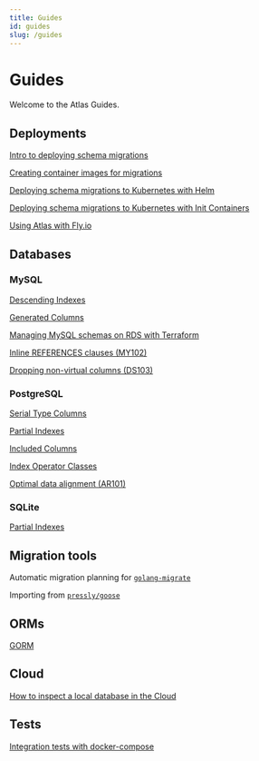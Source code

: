 ```yaml
---
title: Guides
id: guides
slug: /guides
---
```


# Guides

Welcome to the Atlas Guides.

## Deployments

[Intro to deploying schema migrations](deploying/intro.md)

[Creating container images for migrations](deploying/image.md)

[Deploying schema migrations to Kubernetes with Helm](deploying/helm.md)

[Deploying schema migrations to Kubernetes with Init Containers](deploying/init.md)

[Using Atlas with Fly.io](/guides/deploying/fly-io)

## Databases

### MySQL

[Descending Indexes](mysql/descending-indexes.md)

[Generated Columns](mysql/generated-columns.md)

[Managing MySQL schemas on RDS with Terraform](mysql/terraform.md)

[Inline REFERENCES clauses (MY102)](mysql/my-102.md)

[Dropping non-virtual columns (DS103)](mysql/ds-103.md)

### PostgreSQL

[Serial Type Columns](postgres/serial-columns.md)

[Partial Indexes](postgres/partial-indexes.md)

[Included Columns](postgres/included-columns.md)

[Index Operator Classes](postgres/index-operator-classes.md)

[Optimal data alignment (AR101)](postgres/ar-101.md)

### SQLite

[Partial Indexes](sqlite/partial-indexes.md)

## Migration tools

Automatic migration planning for [`golang-migrate`](migration-tools/golang-migrate.md)

Importing from [`pressly/goose`](migration-tools/goose-import.md)

## ORMs

[GORM](orms/gorm.md)


## Cloud

[How to inspect a local database in the Cloud](cloud/explore-inspection.md)

## Tests

[Integration tests with docker-compose](testing/docker-compose.md)

